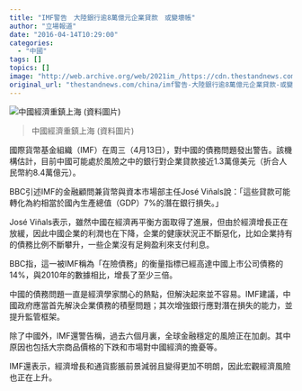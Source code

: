 ```yaml
---
title: "IMF警告　大陸銀行逾8萬億元企業貸款　或變壞帳"
author: "立場報道"
date: "2016-04-14T10:29:00"
categories:
  - "中國"
tags: []
topics: []
image: "http://web.archive.org/web/2021im_/https://cdn.thestandnews.com/media/photos/cache/china1_PPwYf_1200x0.PNG"
original_url: "thestandnews.com/china/imf警告-大陸銀行逾8萬億元企業貸款-或變壞帳"
---
```

![中國經濟重鎮上海 (資料圖片)](http://web.archive.org/web/2021im_/https://cdn.thestandnews.com/media/photos/cache/china1_PPwYf_1200x0.PNG)

> 中國經濟重鎮上海 (資料圖片)

國際貨幣基金組織（IMF）在周三（4月13日），對中國的債務問題發出警告。該機構估計，目前中國可能處於風險之中的銀行對企業貸款接近1.3萬億美元（折合人民幣約8.4萬億元）。

BBC引述IMF的金融顧問兼貨幣與資本市場部主任José Viñals說：「這些貸款可能轉化為約相當於國內生產總值（GDP）7%的潛在銀行損失。」

José Viñals表示，雖然中國在經濟再平衡方面取得了進展，但由於經濟增長正在放緩，因此中國企業的利潤也在下降，企業的健康狀況正不斷惡化，比如企業持有的債務比例不斷攀升，一些企業沒有足夠盈利來支付利息。

BBC指，這一被IMF稱為「在險債務」的衡量指標已經高達中國上市公司債務的14%，與2010年的數據相比，增長了至少三倍。

中國的債務問題一直是經濟學家關心的熱點，但解決起來並不容易。IMF建議，中國政府應當首先解決企業債務的積壓問題；其次增強銀行應對潛在損失的能力，並提升監管框架。

除了中國外，IMF還警告稱，過去六個月裏，全球金融穩定的風險正在加劇。其中原因也包括大宗商品價格的下跌和市場對中國經濟的擔憂等。

IMF還表示，經濟增長和通貨膨脹前景減弱且變得更加不明朗，因此宏觀經濟風險也正在上升。